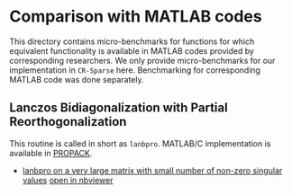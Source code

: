 # Comparison with MATLAB codes

This directory contains micro-benchmarks for functions for which equivalent functionality is available in MATLAB codes provided
by corresponding researchers. We only provide micro-benchmarks for our implementation in `CR-Sparse` here. Benchmarking
for corresponding MATLAB code was done separately.

## Lanczos Bidiagonalization with Partial Reorthogonalization

This routine is called in short as `lanbpro`.  MATLAB/C implementation is available in 
[PROPACK](https://github.com/andrewssobral/PROPACK).

- [lanbpro on a very large matrix with small number of non-zero singular values](lanbpro/lanbpro_large_matrix_test.ipynb) [open in nbviewer](https://nbviewer.org/github/carnotresearch/cr-sparse-companion/blob/main/comparison/matlab/lanbpro/lanbpro_large_matrix_test.ipynb)